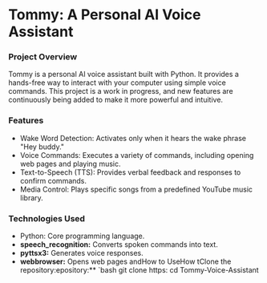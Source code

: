 # Tommy: A Personal AI Voice Assistant 

### Project Overview

Tommy is a personal AI voice assistant built with Python. It provides a hands-free way to interact with your computer using simple voice commands. This project is a work in progress, and new features are continuously being added to make it more powerful and intuitive.

### Features

* Wake Word Detection: Activates only when it hears the wake phrase "Hey buddy."
* Voice Commands: Executes a variety of commands, including opening web pages and playing music.
* Text-to-Speech (TTS): Provides verbal feedback and responses to confirm commands.
* Media Control: Plays specific songs from a predefined YouTube music library.

### Technologies Used

* Python: Core programming language.
* **speech_recognition:** Converts spoken commands into text.
* **pyttsx3:** Generates voice responses.
* **webbrowser:** Opens web pages andHow to UseHow tClone the repository:epository:**
`bash
git clone https:
cd Tommy-Voice-Assistant
